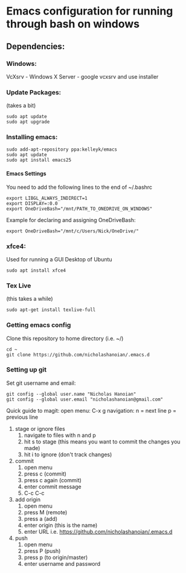 # Emacs configuration for running through bash on windows

## Dependencies:
### Windows:
VcXsrv - Windows X Server - google vcxsrv and use installer

### Update Packages:
(takes a bit)

```shell
sudo apt update
sudo apt upgrade
```

### Installing emacs:

``` shell
sudo add-apt-repository ppa:kelleyk/emacs
sudo apt update
sudo apt install emacs25
```

#### Emacs Settings
You need to add the following lines to the end of ~/.bashrc

``` shell
export LIBGL_ALWAYS_INDIRECT=1
export DISPLAY=:0.0
export OneDriveBash="/mnt/PATH_TO_ONEDRIVE_ON_WINDOWS"
```
Example for declaring and assigning OneDriveBash:

``` shell-script
export OneDriveBash="/mnt/c/Users/Nick/OneDrive/"
```

### xfce4: 
Used for running a GUI Desktop of Ubuntu

``` shell
sudo apt install xfce4
```

### Tex Live
(this takes a while)

``` shell
sudo apt-get install texlive-full
```

### Getting emacs config
Clone this repository to home directory (i.e. ~/)

``` shell
cd ~
git clone https://github.com/nicholashanoian/.emacs.d
```

### Setting up git
Set git username and email:

``` shell
git config --global user.name "Nicholas Hanoian"
git config --global user.email "nicholashanoian@gmail.com"
```



Quick guide to magit:
open menu: C-x g
navigation: n = next line
	    p = previous line
1. stage or ignore files
   1. navigate to files with n and p
   2. hit s to stage (this means you want to commit the changes you made)
   3. hit i to ignore (don't track changes)
2. commit
   1. open menu
   2. press c (commit)
   3. press c again (commit)
   4. enter commit message
   5. C-c C-c
3. add origin
   1. open menu
   2. press M (remote)
   3. press a (add)
   4. enter origin (this is the name)
   5. enter URL
      i.e. https://github.com/nicholashanoian/.emacs.d
4. push
   1. open menu
   2. press P (push)
   3. press p (to origin/master)
   4. enter username and password

